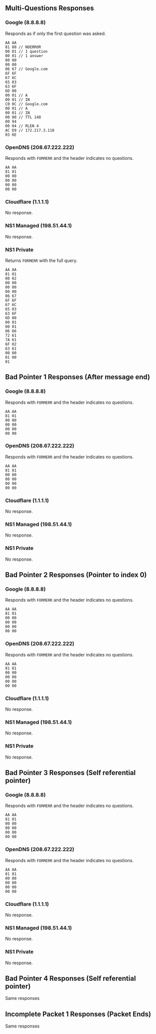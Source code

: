 ## Multi-Questions Responses

### Google (8.8.8.8)

Responds as if only the first question was asked.

```
AA AA
81 80 // NOERROR
00 01 // 1 question 
00 01 // 1 answer
00 00
00 00
06 67 // Google.com
6F 6F
67 6C
65 03
63 6F
6D 00
00 01 // A
00 01 // IN
C0 0C // Google.com
00 01 // A
00 01 // IN
00 00 // TTL 148
00 94
00 04 // RLEN 4
AC D9 // 172.217.3.110
03 6E
```

### OpenDNS (208.67.222.222)

Responds with `FORMERR` and the header indicates no questions.

```
AA AA
81 81
00 00
00 00
00 00
00 00
```

### Cloudflare (1.1.1.1)

No response.

### NS1 Managed (198.51.44.1)

No response.

### NS1 Private

Returns `FORMERR` with the full query.

```
AA AA
81 01
00 02
00 00
00 00
00 00
06 67
6F 6F
67 6C
65 03
63 6F
6D 00
00 01
00 01
06 66
72 61
7A 61
6F 02
63 61
00 00
01 00
01
```

## Bad Pointer 1 Responses (After message end)

### Google (8.8.8.8)

Responds with `FORMERR` and the header indicates no questions.

```
AA AA
81 01
00 00
00 00
00 00
00 00
```

### OpenDNS (208.67.222.222)

Responds with `FORMERR` and the header indicates no questions.

```
AA AA
81 81
00 00
00 00
00 00
00 00
```

### Cloudflare (1.1.1.1)

No response.

### NS1 Managed (198.51.44.1)

No response.

### NS1 Private

No response.

## Bad Pointer 2 Responses (Pointer to index 0)

### Google (8.8.8.8)

Responds with `FORMERR` and the header indicates no questions.

```
AA AA
81 01
00 00
00 00
00 00
00 00
```

### OpenDNS (208.67.222.222)

Responds with `FORMERR` and the header indicates no questions.

```
AA AA
81 81
00 00
00 00
00 00
00 00
```

### Cloudflare (1.1.1.1)

No response.

### NS1 Managed (198.51.44.1)

No response.

### NS1 Private

No response.

## Bad Pointer 3 Responses (Self referential pointer)

### Google (8.8.8.8)

Responds with `FORMERR` and the header indicates no questions.

```
AA AA
81 01
00 00
00 00
00 00
00 00
```

### OpenDNS (208.67.222.222)

Responds with `FORMERR` and the header indicates no questions.

```
AA AA
81 81
00 00
00 00
00 00
00 00
```

### Cloudflare (1.1.1.1)

No response.

### NS1 Managed (198.51.44.1)

No response.

### NS1 Private

No response.

## Bad Pointer 4 Responses (Self referential pointer)

Same responses

## Incomplete Packet 1 Responses (Packet Ends)

Same responses
